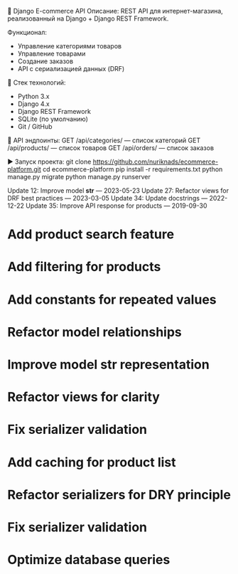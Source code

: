 🛒 Django E-commerce API
Описание:
REST API для интернет-магазина, реализованный на Django + Django REST Framework.

Функционал:
- Управление категориями товаров
- Управление товарами
- Создание заказов
- API с сериализацией данных (DRF)

🚀 Стек технологий:
- Python 3.x
- Django 4.x
- Django REST Framework
- SQLite (по умолчанию)
- Git / GitHub

🔗 API эндпоинты:
GET /api/categories/ — список категорий
GET /api/products/ — список товаров
GET /api/orders/ — список заказов

▶ Запуск проекта:
git clone https://github.com/nuriknads/ecommerce-platform.git
cd ecommerce-platform
pip install -r requirements.txt
python manage.py migrate
python manage.py runserver

Update 12: Improve model __str__ — 2023-05-23
Update 27: Refactor views for DRF best practices — 2023-03-05
Update 34: Update docstrings — 2022-12-22
Update 35: Improve API response for products — 2019-09-30

# Add product search feature
# Add filtering for products
# Add constants for repeated values
# Refactor model relationships
# Improve model __str__ representation
# Refactor views for clarity
# Fix serializer validation
# Add caching for product list
# Refactor serializers for DRY principle
# Fix serializer validation
# Optimize database queries
